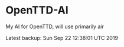 # OpenTTD-AI
My AI for OpenTTD, will use primarily air

Latest backup: Sun Sep 22 12:38:01 UTC 2019
